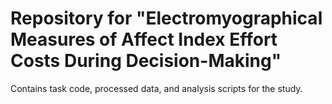 # Repository for "Electromyographical Measures of Affect Index Effort Costs During Decision-Making"

Contains task code, processed data, and analysis scripts for the study. 
